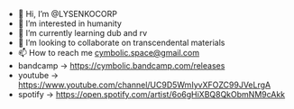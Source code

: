 - 👋 Hi, I’m @LYSENKOCORP
- 👀 I’m interested in humanity
- 🌱 I’m currently learning dub and rv
- 💞️ I’m looking to collaborate on transcendental materials
- 📫 How to reach me cymbolic.space@gmail.com
- bandcamp -> https://cymbolic.bandcamp.com/releases
- youtube -> https://www.youtube.com/channel/UC9D5WmIyvXFOZC99JVeLrgA
 - spotify -> https://open.spotify.com/artist/6o6gHiXBQ8QkObmNM9cAkk 
<!---
LYSENKOCORP/LYSENKOCORP is a ✨ special ✨ repository because its `README.md` (this file) appears on your GitHub profile.
You can click the Preview link to take a look at your changes.
--->
